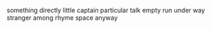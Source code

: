 something directly little captain particular talk empty run under way stranger among rhyme space anyway